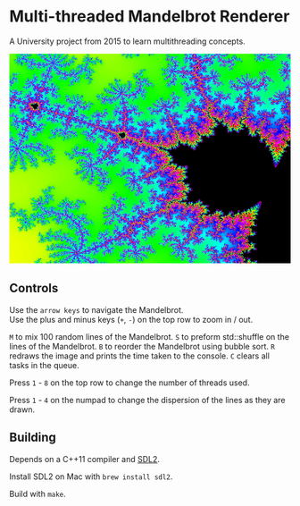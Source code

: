 # Multi-threaded Mandelbrot Renderer

A University project from 2015 to learn multithreading concepts.

![A screenshot of the Mandelbrot fractal, rendered by this program.](./img/mandel.png)

## Controls

Use the `arrow keys` to navigate the Mandelbrot.  
Use the plus and minus keys (`+`, `-`) on the top row to zoom in / out.  

`M` to mix 100 random lines of the Mandelbrot.
`S` to preform std::shuffle on the lines of the Mandelbrot.
`B` to reorder the Mandelbrot using bubble sort.
`R` redraws the image and prints the time taken to the console.
`C` clears all tasks in the queue.

Press `1` - `8` on the top row to change the number of threads used.

Press `1` - `4` on the numpad to change the dispersion of the lines as they are drawn.

## Building

Depends on a C++11 compiler and [SDL2](https://www.libsdl.org/download-2.0.php).

Install SDL2 on Mac with `brew install sdl2`.

Build with `make`.